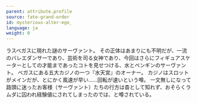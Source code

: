 ```yaml
---
parent: attribute.profile
source: fate-grand-order
id: mysterious-alter-ego_
language: ja
weight: 0
---
```


ラスベガスに現れた謎のサーヴァント。
その正体はあまりにも不明だが、一流のバレエダンサーであり、芸術を司る女神であり、今回はさらにフィギュアスケーターとしての才能まであったコトを見せつける、水とペンギンのサーヴァント。
ベガスにある五大カジノの一つ『水天宮』のオーナー。
カジノはスロットがメインだが、とにかく風速が早い……回転が速いという噂。
一文無しになって路頭に迷ったお客様（サーヴァント）たちの行方は杳として知れず、おそらくラムダに囚われ経験値にされてしまったのでは、と噂されている。
